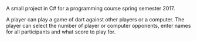 A small project in C# for a programming course spring semester 2017.

A player can play a game of dart against other players or a computer. 
The player can select the number of player or computer opponents, enter names for all participants and what score to play for.
